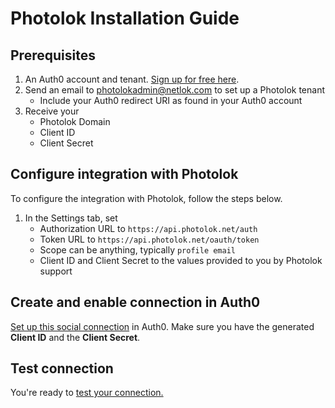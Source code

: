 # Photolok Installation Guide

## Prerequisites

1. An Auth0 account and tenant. [Sign up for free here](https://auth0.com/signup). 
2. Send an email to photolokadmin@netlok.com to set up a Photolok tenant
    * Include your Auth0 redirect URI as found in your Auth0 account
3. Receive your
    * Photolok Domain
    * Client ID
    * Client Secret

## Configure integration with Photolok

To configure the integration with Photolok, follow the steps below.

1. In the Settings tab, set
    * Authorization URL to `https://api.photolok.net/auth`
    * Token URL to `https://api.photolok.net/oauth/token`
    * Scope can be anything, typically `profile email`
    * Client ID and Client Secret to the values provided to you by Photolok support

## Create and enable connection in Auth0

[Set up this social connection](https://auth0.com/docs/dashboard/guides/connections/set-up-connections-social) in Auth0. Make sure you have the generated **Client ID** and the **Client Secret**.

## Test connection

You're ready to [test your connection.](https://auth0.com/docs/get-started/dashboard/test-social-connections)


